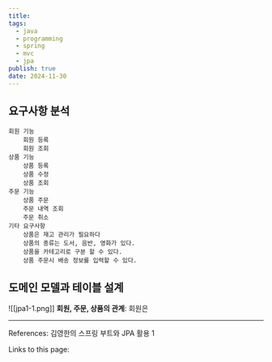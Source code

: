 ```yaml
---
title: 
tags:
  - java
  - programming
  - spring
  - mvc
  - jpa
publish: true
date: 2024-11-30
---
```

## 요구사항 분석

```
회원 기능
	회원 등록
	회원 조회
상품 기능
	상품 등록
	상품 수정
	상품 조회
주문 기능
	상품 주문
	주문 내역 조회
	주문 취소
기타 요구사항
	상품은 재고 관리가 필요하다
	상품의 종류는 도서, 음반, 영화가 있다.
	상품을 카테고리로 구분 할 수 있다.
	상품 주문시 배송 정보를 입력할 수 있다.
```

## 도메인 모델과 테이블 설계
![[jpa1-1.png]]
**회원, 주문, 상품의 관계**: 회원은 

---
References: 김영한의 스프링 부트와 JPA 활용 1

Links to this page: 